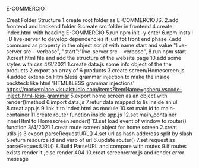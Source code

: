 E-COMMERCIO

Creat Folder Structure
1.create root folder as E-COMMERCIOJS.
2.add frontend and backend folder
3.create src folder in frontend
4.create index.html with heading E-COMMERCIO
5.run npm init -y enter
6.npm install -D live-server to develop dependencies it just fot front end phase
7.add command as property in the object script
with name start and value "live-server src --verbose",
"start":"live-server src --verbose",
8.run npm start
9.creat html file and add the structure of the website page
10.add some styles with css
4/2/2021
1.create data.js some info object of the the products
2.export an array of 6 products
3.create screen/Homescreen.js
4.added extension Html&less grammar injection to make the inside backteck like html 'HTML&LESS grammar injections'
https://marketplace.visualstudio.com/items?itemName=gsheru.vscode-inject-html-less-grammar
5.export home screen as an object with render()method
6.import data.js
7.retur data mapped to lis inside an ul
8.creat app.js
9.link it to index.html as module
10.set main id to main-container
11.create router function inside app.js
12.set main_container innerHtml to Homescreen.render()
13.set load event of window to router() function
3/4/2021
1.creat route screen object for home screen
2.creat utils.js
3.export parseRequestURL()
4.set url as hash adderess split by slash
5.return resource id and verb of url
6.update router()
7.set request as parseRequestURL()
8.Build ParseURL and compare with routes
9.if routes exists render it ,else render 404
10.creat screen/error.js and render error message
